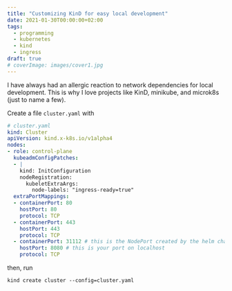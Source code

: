 ```yaml
---
title: "Customizing KinD for easy local development"
date: 2021-01-30T00:00:00+02:00
tags:
  - programming
  - kubernetes
  - kind
  - ingress
draft: true
# coverImage: images/cover1.jpg
---
```


I have always had an allergic reaction to network dependencies for local development. This is why I love projects like KinD, minikube, and microk8s (just to name a few).

<!-- more -->

Create a file `cluster.yaml` with
```yaml
# cluster.yaml
kind: Cluster
apiVersion: kind.x-k8s.io/v1alpha4
nodes:
- role: control-plane
  kubeadmConfigPatches:
  - |
    kind: InitConfiguration
    nodeRegistration:
      kubeletExtraArgs:
        node-labels: "ingress-ready=true"
  extraPortMappings:
  - containerPort: 80
    hostPort: 80
    protocol: TCP
  - containerPort: 443
    hostPort: 443
    protocol: TCP
  - containerPort: 31112 # this is the NodePort created by the helm chart
    hostPort: 8080 # this is your port on localhost
    protocol: TCP
```

then, run

```
kind create cluster --config=cluster.yaml
```